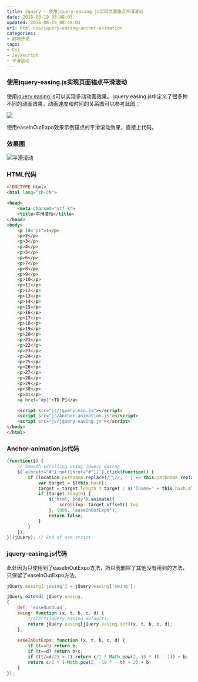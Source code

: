 ```yaml
---
title: Jquery - 使用jquery-easing.js实现页面锚点平滑滚动
date: 2018-08-19 08:48:03
updated: 2018-08-19 08:48:03
url: html-css/jquery-easing-anchor-animation
categories:
- 前端开发
tags:
- Css
- Javascript
- 平滑滚动
---
```

### 使用jquery-easing.js实现页面锚点平滑滚动

使用[jquery easing.js](http://gsgd.co.uk/sandbox/jquery/easing/jquery.easing.1.3.js "jquery easing.js")可以实现多动动画效果。
jquery easing.js中定义了很多种不同的动画效果，动画速度和时间的关系图可以参考此图：

![](https://cdn.jsdelivr.net/gh/niumoo/cdn-assets/2019/f81d0b4842589fcbd4d085cdd7cd64b1.jpg)
<!-- more -->


使用easeInOutExpo效果示例锚点的平滑滚动效果，直接上代码。

### 效果图

![平滑滚动](https://cdn.jsdelivr.net/gh/niumoo/cdn-assets/2019/4176b134e77e84d73d0fceb55b96b521.gif)
<!-- more -->
### HTML代码
```html
<!DOCTYPE html>
<html lang="zh-CN">

<head>
    <meta charset="utf-8">
    <title>平滑滚动</title>
</head>
<body>
	<p id="p1">1</p>
	<p>2</p>
	<p>3</p>
	<p>4</p>
	<p>5</p>
	<p>6</p>
	<p>7</p>
	<p>8</p>
	<p>9</p>
	<p>10</p>
	<p>11</p>
	<p>12</p>
	<p>13</p>
	<p>14</p>
	<p>15</p>
	<p>16</p>
	<p>17</p>
	<p>18</p>
	<p>19</p>
	<p>20</p>
	<p>21</p>
	<p>22</p>
	<p>23</p>
	<p>24</p>
	<p>25</p>
	<p>26</p>
	<p>27</p>
	<p>28</p>
	<p>29</p>
	<p>30</p>
	<p>31</p>
	<a href="#p1">TO P1</a>

    <script src="js/jquery.min.js"></script>
	<script src="js/Anchor-animation.js"></script>
	<script src="js/jquery-easing.js"></script>
</body>
</html>

```


### Anchor-animation.js代码
```javascript
(function($) {
    // Smooth scrolling using jQuery easing
    $('a[href*="#"]:not([href="#"])').click(function() {
        if (location.pathname.replace(/^\//, '') == this.pathname.replace(/^\//, '') && location.hostname == this.hostname) {
            var target = $(this.hash);
            target = target.length ? target : $('[name=' + this.hash.slice(1) + ']');
            if (target.length) {
                $('html, body').animate({
                    scrollTop: target.offset().top
                }, 1000, "easeInOutExpo");
                return false;
            }
        }
    });
})(jQuery); // End of use strict
```

### jquery-easing.js代码
此处因为只使用到了easeInOutExpo方法，所以我删除了其他没有用到的方法，只保留了easeInOutExpo方法。

```javascript
jQuery.easing['jswing'] = jQuery.easing['swing'];

jQuery.extend( jQuery.easing,
{
	def: 'easeOutQuad',
	swing: function (x, t, b, c, d) {
		//alert(jQuery.easing.default);
		return jQuery.easing[jQuery.easing.def](x, t, b, c, d);
	},
	
	easeInOutExpo: function (x, t, b, c, d) {
		if (t==0) return b;
		if (t==d) return b+c;
		if ((t/=d/2) < 1) return c/2 * Math.pow(2, 10 * (t - 1)) + b;
		return c/2 * (-Math.pow(2, -10 * --t) + 2) + b;
	}
});


```